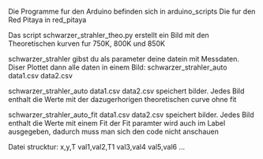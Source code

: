 Die Programme fur den Arduino befinden sich in arduino_scripts
Die fur den Red Pitaya in red_pitaya

Das script schwarzer_strahler_theo.py erstellt ein Bild mit den Theoretischen
kurven fur 750K, 800K und 850K

schwarzer_strahler gibst du als parameter deine datein mit Messdaten. Diser Plottet 
dann alle daten in einem Bild: schwarzer_strahler_auto data1.csv data2.csv

schwarzer_strahler_auto data1.csv data2.csv speichert bilder. Jedes Bild enthalt 
die Werte mit der dazugerhorigen theoretischen curve ohne fit 

schwarzer_strahler_auto_fit data1.csv data2.csv speichert bilder. Jedes Bild enthalt 
die Werte mit einem Fit der Fit paramter wird auch im Label ausgegeben, dadurch
muss man sich den code nicht anschauen

Datei strucktur:
x,y,T
val1,val2,T1
val3,val4
val5,val6
...
